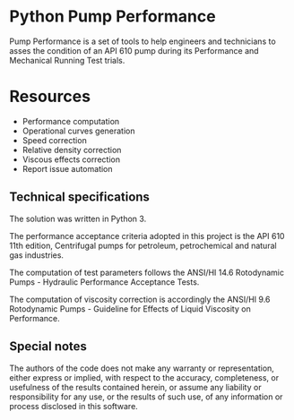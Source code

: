 # Python Pump Performance
 Pump Performance is a set of tools to help engineers and technicians to asses the condition of an API 610 pump during its Performance and Mechanical Running Test trials.


# Resources
* Performance computation
* Operational curves generation
* Speed correction
* Relative density correction
* Viscous effects correction
* Report issue automation


## Technical specifications

The solution was written in Python 3.

The performance acceptance criteria adopted in this project is the API 610 11th edition, Centrifugal pumps for petroleum, petrochemical and natural gas industries.

The computation of test parameters follows the ANSI/HI 14.6 Rotodynamic Pumps - Hydraulic Performance Acceptance Tests.

The computation of viscosity correction is accordingly the ANSI/HI 9.6 Rotodynamic Pumps -  Guideline for Effects of Liquid Viscosity on Performance.


## Special notes

The authors of the code does not make any warranty or representation, either express or implied, with respect to the accuracy, completeness, or usefulness of the results contained herein, or assume any liability or responsibility for any use, or the results of such use, of any information or process disclosed in this software.
